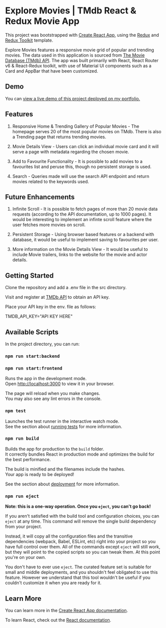 # Explore Movies | TMdb React & Redux Movie App

This project was bootstrapped with [Create React App](https://github.com/facebook/create-react-app), using the [Redux](https://redux.js.org/) and [Redux Toolkit](https://redux-toolkit.js.org/) template.

Explore Movies features a responsive movie grid of popular and trending movies. The data used in this application is sourced from [The Movie Database (TMdb) API](https://developers.themoviedb.org/3). The app was built primarily with React, React Router v6 & React-Redux toolkit, with use of Material UI components such as a Card and AppBar that have been customized.

## Demo

You can [view a live demo of this project deployed on my portfolio.](https://adamrichardturner.dev/projects/explore-movies/)

## Features

1. Responsive Home & Trending Gallery of Popular Movies - The homepage serves 20 of the most popular movies on TMdb. There is also a Trending page that returns trending movies. 

2. Movie Details View - Users can click an individual movie card and it will serve a page with metadata regarding the chosen movie.

3. Add to Favourite Functionality - It is possible to add movies to a favourites list and peruse this, though no persistent storage is used.

4. Search - Queries made will use the search API endpoint and return movies related to the keywords used.

## Future Enhancements

1. Infinite Scroll - It is possible to fetch pages of more than 20 movie data requests (according to the API documentation, up to 1000 pages). It would be interesting to implement an infinte scroll feature where the user fetches more movies on scroll.

2. Persistent Storage - Using browser based features or a backend with database, it would be useful to implement saving to favourites per user. 

3. More information on the Movie Details View - It would be useful to include Movie trailers, links to the website for the movie and actor details.

## Getting Started

Clone the repository and add a .env file in the src directory.

Visit and register at [TMDb API](https://developers.themoviedb.org/3/getting-started/introduction) to obtain an API key.

Place your API key in the env. file as follows:

TMDB_API_KEY="API KEY HERE"

## Available Scripts

In the project directory, you can run:

### `npm run start:backend` 
### `npm run start:frontend`

Runs the app in the development mode.\
Open [http://localhost:3000](http://localhost:3000) to view it in your browser.

The page will reload when you make changes.\
You may also see any lint errors in the console.

### `npm test`

Launches the test runner in the interactive watch mode.\
See the section about [running tests](https://facebook.github.io/create-react-app/docs/running-tests) for more information.

### `npm run build`

Builds the app for production to the `build` folder.\
It correctly bundles React in production mode and optimizes the build for the best performance.

The build is minified and the filenames include the hashes.\
Your app is ready to be deployed!

See the section about [deployment](https://facebook.github.io/create-react-app/docs/deployment) for more information.

### `npm run eject`

**Note: this is a one-way operation. Once you `eject`, you can't go back!**

If you aren't satisfied with the build tool and configuration choices, you can `eject` at any time. This command will remove the single build dependency from your project.

Instead, it will copy all the configuration files and the transitive dependencies (webpack, Babel, ESLint, etc) right into your project so you have full control over them. All of the commands except `eject` will still work, but they will point to the copied scripts so you can tweak them. At this point you're on your own.

You don't have to ever use `eject`. The curated feature set is suitable for small and middle deployments, and you shouldn't feel obligated to use this feature. However we understand that this tool wouldn't be useful if you couldn't customize it when you are ready for it.

## Learn More

You can learn more in the [Create React App documentation](https://facebook.github.io/create-react-app/docs/getting-started).

To learn React, check out the [React documentation](https://reactjs.org/).
